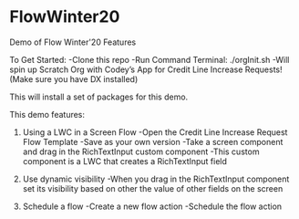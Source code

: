 # FlowWinter20
Demo of Flow Winter'20 Features 

To Get Started: 
-Clone this repo
-Run Command Terminal: ./orgInit.sh
-Will spin up Scratch Org with Codey’s App for Credit Line Increase Requests! 
(Make sure you have DX installed) 

This will install a set of packages for this demo.

This demo features: 
1) Using a LWC in a Screen Flow 
-Open the Credit Line Increase Request Flow Template
-Save as your own version
-Take a screen component and drag in the RichTextInput custom component
-This custom component is a LWC that creates a RichTextInput field  

2) Use dynamic visibility
-When you drag in the RichTextInput component set its visibility based on other the value of other fields on the screen

3) Schedule a flow 
-Create a new flow action
-Schedule the flow action
